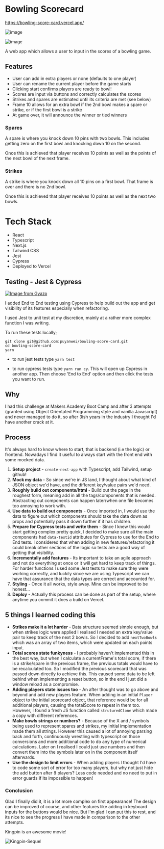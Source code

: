 # Bowling Scorecard

https://bowling-score-card.vercel.app/

![image](https://user-images.githubusercontent.com/14803518/205291630-ff0d8145-a093-450e-bcac-753fe755a5d4.png)

![image](https://user-images.githubusercontent.com/14803518/205291586-c9673b48-8a57-454b-9e5f-9875c44c0ced.png)

A web app which allows a user to input in the scores of a bowling game.

## Features

- User can add in extra players or none (defaults to one player)
- User can rename the current player before the game starts
- Clicking start confirms players are ready to bowl!
- Scores are input via buttons and correctly calculates the scores
- Strikes and spares are estimated until its criteria are met (see below)
- Frame 10 allows for an extra bowl if the 2nd bowl makes a spare or strike, or if the first bowl is a strike
- At game over, it will announce the winner or tied winners

### Spares

A spare is where you knock down 10 pins with two bowls. This includes getting zero on the first bowl and knocking down 10 on the second.

Once this is achieved that player receives 10 points as well as the points of the next bowl of the next frame.

### Strikes

A strike is where you knock down all 10 pins on a first bowl. That frame is over and there is no 2nd bowl.

Once this is achieved that player receives 10 points as well as the next two bowls.

# Tech Stack

- React
- Typescript
- Next.js
- Tailwind CSS
- Jest
- Cypress
- Deployed to Vercel

## Testing - Jest & Cypress

[![Image from Gyazo](https://i.gyazo.com/89df901784e007b95556f674cc48bd58.gif)](https://gyazo.com/89df901784e007b95556f674cc48bd58)

I added End to End testing using Cypress to help build out the app and get visibility of its features especially when refactoring.

I used Jest to unit test at my discretion, mainly at a rather more complex function I was writing.

To run these tests locally;

```
git clone git@github.com:puyanwei/bowling-score-card.git
cd bowling-score-card
yarn
```

- to run jest tests type `yarn test`

- to run cypress tests type `yarn run cy`. This will open up Cypress in another app. Then choose 'End to End' option and then click the tests you want to run.

## Why

I had this challenge at Makers Academy Boot Camp and after 3 attempts (granted using Object Orientated Programming style and vanilla Javascript) and never managed to do it, so after 3ish years in the industry I thought I'd have another crack at it.

## Process

It's always hard to know where to start, that is backend (i.e the logic) or frontend. Nowadays I find it useful to always start with the front end with some mocked data.

1. **Setup project** - `create-next-app` with Typescript, add Tailwind, setup github!
2. **Mock my data** - So since we're in JS land, I thought about what kind of JSON object we'd have, and the different key/value pairs we'd need.
3. **Roughly build out components/html** - Build out the page in the roughest form, meaning add in all the tags/components that is needed. Abstracting out components can happen later/when one file becomes too annoying to work with.
4. **Use data to build out components** - Once imported in, I would use the data to figure out which components should take the data down as props and potentially pass it down further if it has children.
5. **Prepare for Cypress tests and write them** - Since I knew this would start getting complex pretty quick, I decided to make sure all the main components had `data-testid` attributes for Cypress to use for the End to End tests. I considered that when adding in new features/refactoring it could break other sections of the logic so tests are a good way of getting that visibility.
6. **Incrementally add features** - Its important to take an agile approach and not do everything at once or it will get hard to keep track of things. For harder functions I used some Jest tests to make sure they were working correctly, and luckily since we are using Typescript we can have that assurance that the data types are correct and accounted for.
7. **Styling** - Once it all works, style away. Mine can be improved to be honest...
8. **Deploy** - Actually this process can be done as part of the setup, where anytime you commit it does a build on Vercel.

## 5 things I learned coding this

- **Strikes make it a lot harder** - Data structure seemed simple enough, but when strikes logic were applied I realised I needed an extra key/value pair to keep track of the next 2 bowls. So I decided to add `nextTwoBowls` which was an array of two items, which were updated on each points input.
- **Total scores state funkyness** - I probably haven't implemented this in the best way, but when I calculate a currentFrame's total score, if there is a strike/spare in the previous frame, the previous totals would have to be recalculated too. So I modified the previous scorecard that was passed down directly to achieve this. This caused some data to be left behind when implementing a reset button, so in the end I just did a window reload as a compromise.
- **Adding players state issues too** - An after thought was to go above and beyond and add new players feature. When adding in an initial `Player` object to the initial scorecard object, that reference would be for all additional players, causing the totalScore to repeat in them too. However, I found a fresh JS function called `struturedClone` which made a copy with different references.
- **Make bowls strings or numbers?** - Because of the X and / symbols being used to represent spares and strikes, my initial implementation made them all strings. However this caused a lot of annoying parsing back and forth, continuously wrestling with typescript on those conversions and more additional code to do any type of numerical calculations. Later on I realised I could just use numbers and then convert them into the symbols later on in the component itself afterwards.
- **Use the design to limit errors** - When adding players I thought I'd have to code some sort of error for too many players, but why not just hide the add button after 8 players? Less code needed and no need to put in error guards if its impossible to happen!

### Conclusion

Glad I finally did it, it is a lot more complex on first appearance! The design can be improved of course, and other features like adding in keyboard inputs for the buttons would be nice. But I'm glad I can put this to rest, and its nice to see the progress I have made in comparison to the other attempts.

Kingpin is an awesome movie!

![Kingpin-Sequel](https://user-images.githubusercontent.com/14803518/205329589-231aeaeb-9d4a-45b8-b779-30fbd41d85ac.jpg)
